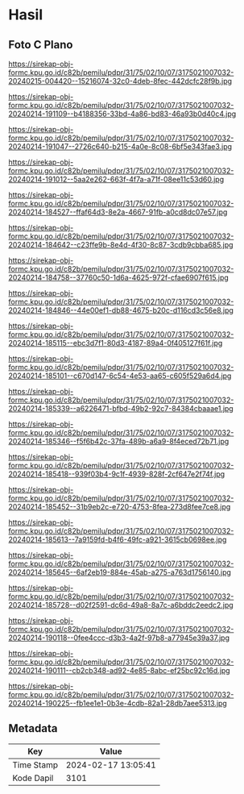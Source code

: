 # Hasil

## Foto C Plano

https://sirekap-obj-formc.kpu.go.id/c82b/pemilu/pdpr/31/75/02/10/07/3175021007032-20240215-004420--15216074-32c0-4deb-8fec-442dcfc28f9b.jpg

https://sirekap-obj-formc.kpu.go.id/c82b/pemilu/pdpr/31/75/02/10/07/3175021007032-20240214-191109--b4188356-33bd-4a86-bd83-46a93b0d40c4.jpg

https://sirekap-obj-formc.kpu.go.id/c82b/pemilu/pdpr/31/75/02/10/07/3175021007032-20240214-191047--2726c640-b215-4a0e-8c08-6bf5e343fae3.jpg

https://sirekap-obj-formc.kpu.go.id/c82b/pemilu/pdpr/31/75/02/10/07/3175021007032-20240214-191012--5aa2e262-663f-4f7a-a71f-08ee11c53d60.jpg

https://sirekap-obj-formc.kpu.go.id/c82b/pemilu/pdpr/31/75/02/10/07/3175021007032-20240214-184527--ffaf64d3-8e2a-4667-91fb-a0cd8dc07e57.jpg

https://sirekap-obj-formc.kpu.go.id/c82b/pemilu/pdpr/31/75/02/10/07/3175021007032-20240214-184642--c23ffe9b-8e4d-4f30-8c87-3cdb9cbba685.jpg

https://sirekap-obj-formc.kpu.go.id/c82b/pemilu/pdpr/31/75/02/10/07/3175021007032-20240214-184758--37760c50-1d6a-4625-972f-cfae6907f615.jpg

https://sirekap-obj-formc.kpu.go.id/c82b/pemilu/pdpr/31/75/02/10/07/3175021007032-20240214-184846--44e00ef1-db88-4675-b20c-d116cd3c56e8.jpg

https://sirekap-obj-formc.kpu.go.id/c82b/pemilu/pdpr/31/75/02/10/07/3175021007032-20240214-185115--ebc3d7f1-80d3-4187-89a4-0f405127f61f.jpg

https://sirekap-obj-formc.kpu.go.id/c82b/pemilu/pdpr/31/75/02/10/07/3175021007032-20240214-185101--c670d147-6c54-4e53-aa65-c605f529a6d4.jpg

https://sirekap-obj-formc.kpu.go.id/c82b/pemilu/pdpr/31/75/02/10/07/3175021007032-20240214-185339--a6226471-bfbd-49b2-92c7-84384cbaaae1.jpg

https://sirekap-obj-formc.kpu.go.id/c82b/pemilu/pdpr/31/75/02/10/07/3175021007032-20240214-185346--f5f6b42c-37fa-489b-a6a9-8f4eced72b71.jpg

https://sirekap-obj-formc.kpu.go.id/c82b/pemilu/pdpr/31/75/02/10/07/3175021007032-20240214-185418--939f03b4-9c1f-4939-828f-2cf647e2f74f.jpg

https://sirekap-obj-formc.kpu.go.id/c82b/pemilu/pdpr/31/75/02/10/07/3175021007032-20240214-185452--31b9eb2c-e720-4753-8fea-273d8fee7ce8.jpg

https://sirekap-obj-formc.kpu.go.id/c82b/pemilu/pdpr/31/75/02/10/07/3175021007032-20240214-185613--7a9159fd-b4f6-49fc-a921-3615cb0698ee.jpg

https://sirekap-obj-formc.kpu.go.id/c82b/pemilu/pdpr/31/75/02/10/07/3175021007032-20240214-185645--6af2eb19-884e-45ab-a275-a763d1756140.jpg

https://sirekap-obj-formc.kpu.go.id/c82b/pemilu/pdpr/31/75/02/10/07/3175021007032-20240214-185728--d02f2591-dc6d-49a8-8a7c-a6bddc2eedc2.jpg

https://sirekap-obj-formc.kpu.go.id/c82b/pemilu/pdpr/31/75/02/10/07/3175021007032-20240214-190118--0fee4ccc-d3b3-4a2f-97b8-a77945e39a37.jpg

https://sirekap-obj-formc.kpu.go.id/c82b/pemilu/pdpr/31/75/02/10/07/3175021007032-20240214-190111--cb2cb348-ad92-4e85-8abc-ef25bc92c16d.jpg

https://sirekap-obj-formc.kpu.go.id/c82b/pemilu/pdpr/31/75/02/10/07/3175021007032-20240214-190225--fb1ee1e1-0b3e-4cdb-82a1-28db7aee5313.jpg


## Metadata

| Key        | Value               |
| ---------- | ------------------- |
| Time Stamp | 2024-02-17 13:05:41 |
| Kode Dapil | 3101                |



